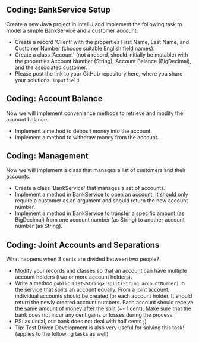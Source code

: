 
## Coding: BankService Setup

Create a new Java project in IntelliJ and implement the following task to model a simple BankService and a customer account.

* Create a record 'Client' with the properties First Name, Last Name, and Customer Number (choose suitable English field names).
* Create a class 'Account' (not a record, should initially be mutable) with the properties Account Number (String), Account Balance (BigDecimal), and the associated customer.
* Please post the link to your GitHub repository here, where you share your solutions.
  `inputfield`

## Coding: Account Balance

Now we will implement convenience methods to retrieve and modify the account balance.

* Implement a method to deposit money into the account.
* Implement a method to withdraw money from the account.

## Coding: Management

Now we will implement a class that manages a list of customers and their accounts.

* Create a class 'BankService' that manages a set of accounts.
* Implement a method in BankService to open an account. It should only require a customer as an argument and should return the new account number.
* Implement a method in BankService to transfer a specific amount (as BigDecimal) from one account number (as String) to another account number (as String).

## Coding: Joint Accounts and Separations

What happens when 3 cents are divided between two people?

* Modify your records and classes so that an account can have multiple account holders (two or more account holders).
* Write a method `public List<String> split(String accountNumber)` in the service that splits an account equally. From a joint account, individual accounts should be created for each account holder. It should return the newly created account numbers. Each account should receive the same amount of money after the split (+- 1 cent). Make sure that the bank does not incur any cent gains or losses during the process.
* PS: as usual, our bank does not deal with half cents ;)
* Tip: Test Driven Development is also very useful for solving this task! (applies to the following tasks as well)